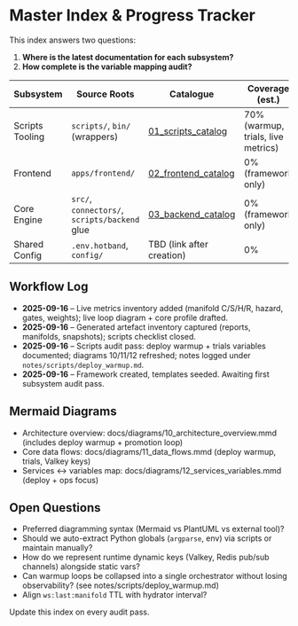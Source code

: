 # Master Index & Progress Tracker

This index answers two questions:
1. **Where is the latest documentation for each subsystem?**
2. **How complete is the variable mapping audit?**

| Subsystem | Source Roots | Catalogue | Coverage (est.) | Last Audit | Next Actions |
| --- | --- | --- | --- | --- | --- |
| Scripts Tooling | `scripts/`, `bin/` (wrappers) | [01_scripts_catalog](01_scripts_catalog.md) | 70% (warmup, trials, live metrics) | 2025-09-16 | Align hydrator TTL vs repetition gate; evaluate warmup/core loop consolidation (see notes/scripts/deploy_warmup.md). |
| Frontend | `apps/frontend/` | [02_frontend_catalog](02_frontend_catalog.md) | 0% (framework only) | Pending | Inventory global contexts, hooks, env vars. |
| Core Engine | `src/`, `connectors/`, `scripts/backend` glue | [03_backend_catalog](03_backend_catalog.md) | 0% (framework only) | Pending | Map primary services (backend API, allocator-lite, evaluator). |
| Shared Config | `.env.hotband`, `config/` | TBD (link after creation) | 0% | Pending | Decide whether to keep in master doc or per subsystem. |

## Workflow Log
- **2025-09-16** – Live metrics inventory added (manifold C/S/H/R, hazard, gates, weights); live loop diagram + core profile drafted.
- **2025-09-16** – Generated artefact inventory captured (reports, manifolds, snapshots); scripts checklist closed.
- **2025-09-16** – Scripts audit pass: deploy warmup + trials variables documented; diagrams 10/11/12 refreshed; notes logged under `notes/scripts/deploy_warmup.md`.
- **2025-09-16** – Framework created, templates seeded. Awaiting first subsystem audit pass.

## Mermaid Diagrams
- Architecture overview: docs/diagrams/10_architecture_overview.mmd (includes deploy warmup + promotion loop)
- Core data flows: docs/diagrams/11_data_flows.mmd (deploy warmup, trials, Valkey keys)
- Services ↔ variables map: docs/diagrams/12_services_variables.mmd (deploy + ops focus)

## Open Questions
- Preferred diagramming syntax (Mermaid vs PlantUML vs external tool)?
- Should we auto-extract Python globals (`argparse`, env) via scripts or maintain manually?
- How do we represent runtime dynamic keys (Valkey, Redis pub/sub channels) alongside static vars?
- Can warmup loops be collapsed into a single orchestrator without losing observability? (see notes/scripts/deploy_warmup.md)
- Align `ws:last:manifold` TTL with hydrator interval?

Update this index on every audit pass.
